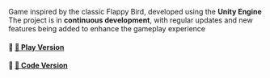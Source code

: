 Game inspired by the classic Flappy Bird, developed using the **Unity Engine** The project is in **continuous development**, with regular updates and new features being added to enhance the gameplay experience

#### 🔗 [🐶 Play Version](https://github.com/biancabotezatu2909/Play-Version)
#### 🔗 [📝 Code Version](https://github.com/biancabotezatu2909/Code-Version)
